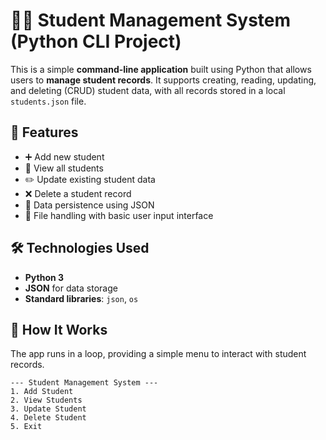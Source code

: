 # 🧑‍🎓 Student Management System (Python CLI Project)

This is a simple **command-line application** built using Python that allows users to **manage student records**. It supports creating, reading, updating, and deleting (CRUD) student data, with all records stored in a local `students.json` file.

## 📌 Features

- ➕ Add new student
- 📄 View all students
- ✏️ Update existing student data
- ❌ Delete a student record
- 💾 Data persistence using JSON
- 📂 File handling with basic user input interface

## 🛠️ Technologies Used

- **Python 3**
- **JSON** for data storage
- **Standard libraries**: `json`, `os`

## 🧪 How It Works

The app runs in a loop, providing a simple menu to interact with student records.

```text
--- Student Management System ---
1. Add Student
2. View Students
3. Update Student
4. Delete Student
5. Exit
